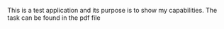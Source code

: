 This is a test application and its purpose is to show my capabilities. The task can be found in the pdf file
